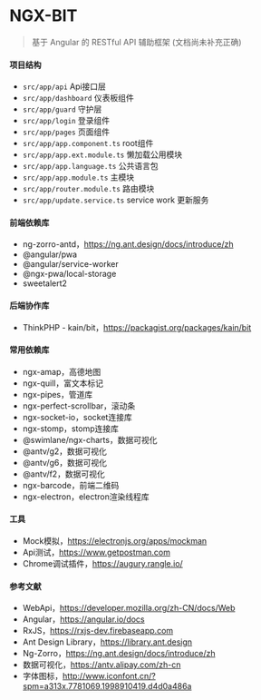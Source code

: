 # NGX-BIT

> 基于 Angular 的 RESTful API 辅助框架 (文档尚未补充正确)

#### 项目结构

- `src/app/api` Api接口层
- `src/app/dashboard` 仪表板组件
- `src/app/guard` 守护层
- `src/app/login` 登录组件
- `src/app/pages` 页面组件
- `src/app/app.component.ts` root组件
- `src/app/app.ext.module.ts` 懒加载公用模块
- `src/app/app.language.ts` 公共语言包
- `src/app/app.module.ts` 主模块
- `src/app/router.module.ts` 路由模块
- `src/app/update.service.ts` service work 更新服务

#### 前端依赖库

- ng-zorro-antd，https://ng.ant.design/docs/introduce/zh
- @angular/pwa
- @angular/service-worker
- @ngx-pwa/local-storage
- sweetalert2

#### 后端协作库

- ThinkPHP - kain/bit，https://packagist.org/packages/kain/bit

#### 常用依赖库

- ngx-amap，高德地图
- ngx-quill，富文本标记
- ngx-pipes，管道库
- ngx-perfect-scrollbar，滚动条
- ngx-socket-io，socket连接库
- ngx-stomp，stomp连接库
- @swimlane/ngx-charts，数据可视化
- @antv/g2，数据可视化
- @antv/g6，数据可视化
- @antv/f2，数据可视化
- ngx-barcode，前端二维码
- ngx-electron，electron渲染线程库

#### 工具

- Mock模拟，https://electronjs.org/apps/mockman
- Api测试，https://www.getpostman.com
- Chrome调试插件，https://augury.rangle.io/

#### 参考文献

- WebApi，https://developer.mozilla.org/zh-CN/docs/Web
- Angular，https://angular.io/docs
- RxJS，https://rxjs-dev.firebaseapp.com
- Ant Design Library，https://library.ant.design
- Ng-Zorro，https://ng.ant.design/docs/introduce/zh
- 数据可视化，https://antv.alipay.com/zh-cn
- 字体图标，http://www.iconfont.cn/?spm=a313x.7781069.1998910419.d4d0a486a
